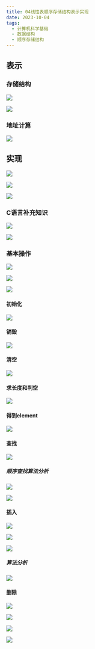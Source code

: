 ```yaml
---
title: 04线性表顺序存储结构表示实现
date: 2023-10-04
tags:
  - 计算机科学基础
  - 数据结构
  - 顺序存储结构
---
```


## 表示

### 存储结构

![](/images/posts/Pasted%20image%2020231004105510.png)

![](/images/posts/Pasted%20image%2020231004105547.png)

### 地址计算

![](/images/posts/Pasted%20image%2020231004105814.png)

## 实现

![](/images/posts/Pasted%20image%2020231004142224.png)

![](/images/posts/Pasted%20image%2020231004110334.png)

![](/images/posts/Pasted%20image%2020231004110352.png)

### C语言补充知识

![](/images/posts/Pasted%20image%2020231004110559.png)

![](/images/posts/Pasted%20image%2020231004113110.png) 

### 基本操作

![](/images/posts/Pasted%20image%2020231004121925.png)

![](/images/posts/Pasted%20image%2020231004142248.png)

![](/images/posts/Pasted%20image%2020231004122159.png)

#### 初始化

![](/images/posts/Pasted%20image%2020231004122701.png)


#### 销毁

![](/images/posts/Pasted%20image%2020231004122724.png)

#### 清空

![](/images/posts/Pasted%20image%2020231004122742.png)

#### 求长度和判空

![](/images/posts/Pasted%20image%2020231004122813.png)

#### 得到element

![](/images/posts/Pasted%20image%2020231004122853.png)

#### 查找

![](/images/posts/Pasted%20image%2020231004142302.png)

##### 顺序查找算法分析

![](/images/posts/Pasted%20image%2020231004123338.png)

![](/images/posts/Pasted%20image%2020231004123400.png)

#### 插入

![](/images/posts/Pasted%20image%2020231004142315.png)

![](/images/posts/Pasted%20image%2020231004142334.png)

![](/images/posts/Pasted%20image%2020231004142345.png)

##### 算法分析

![](/images/posts/Pasted%20image%2020231004124558.png)


#### 删除

![](/images/posts/Pasted%20image%2020231004124825.png)

![](/images/posts/Pasted%20image%2020231004124856.png)

![](/images/posts/Pasted%20image%2020231004124948.png)

![](/images/posts/Pasted%20image%2020231004140353.png)